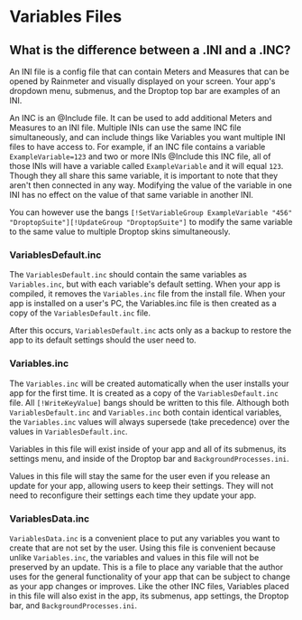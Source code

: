 # Variables Files

## What is the difference between a .INI and a .INC?

An INI file is a config file that can contain Meters and Measures that can be opened by Rainmeter and visually displayed on your screen. Your app's dropdown menu, submenus, and the Droptop top bar are examples of an INI.

An INC is an @Include file. It can be used to add additional Meters and Measures to an INI file. Multiple INIs can use the same INC file simultaneously, and can include things like Variables you want multiple INI files to have access to. For example, if an INC file contains a variable `ExampleVariable=123` and two or more INIs @Include this INC file, all of those INIs will have a variable called `ExampleVariable` and it will equal `123`. Though they all share this same variable, it is important to note that they aren't then connected in any way. Modifying the value of the variable in one INI has no effect on the value of that same variable in another INI.

You can however use the bangs `[!SetVariableGroup ExampleVariable "456" "DroptopSuite"][!UpdateGroup "DroptopSuite"]` to modify the same variable to the same value to multiple Droptop skins simultaneously.

### VariablesDefault.inc

The `VariablesDefault.inc` should contain the same variables as `Variables.inc`, but with each variable's default setting. When your app is compiled, it removes the `Variables.inc` file from the install file. When your app is installed on a user's PC, the Variables.inc file is then created as a copy of the `VariablesDefault.inc` file.&#x20;

After this occurs, `VariablesDefault.inc` acts only as a backup to restore the app to its default settings should the user need to.

### Variables.inc

The `Variables.inc` will be created automatically when the user installs your app for the first time. It is created as a copy of the `VariablesDefault.inc` file. All `[!WriteKeyValue]` bangs should be written to this file. Although both `VariablesDefault.inc` and `Variables.inc` both contain identical variables, the `Variables.inc` values will always supersede (take precedence) over the values in `VariablesDefault.inc`.

Variables in this file will exist inside of your app and all of its submenus, its settings menu, and inside of the Droptop bar and `BackgroundProcesses.ini`.

Values in this file will stay the same for the user even if you release an update for your app, allowing users to keep their settings. They will not need to reconfigure their settings each time they update your app.

### VariablesData.inc

`VariablesData.inc` is a convenient place to put any variables you want to create that are not set by the user. Using this file is convenient because unlike `Variables.inc`, the variables and values in this file will not be preserved by an update. This is a file to place any variable that the author uses for the general functionality of your app that can be subject to change as your app changes or improves. Like the other INC files, Variables placed in this file will also exist in the app, its submenus, app settings, the Droptop bar, and `BackgroundProcesses.ini`.
